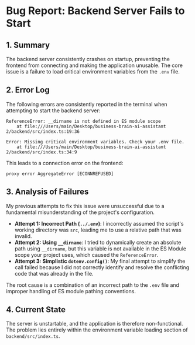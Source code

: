 # Bug Report: Backend Server Fails to Start

## 1. Summary

The backend server consistently crashes on startup, preventing the frontend from connecting and making the application unusable. The core issue is a failure to load critical environment variables from the `.env` file.

## 2. Error Log

The following errors are consistently reported in the terminal when attempting to start the backend server:

```
ReferenceError: __dirname is not defined in ES module scope
    at file:///Users/main/Desktop/business-brain-ai-assistant 2/backend/src/index.ts:19:36

Error: Missing critical environment variables. Check your .env file.
    at file:///Users/main/Desktop/business-brain-ai-assistant 2/backend/src/index.ts:34:9
```

This leads to a connection error on the frontend:

```
proxy error AggregateError [ECONNREFUSED]
```

## 3. Analysis of Failures

My previous attempts to fix this issue were unsuccessful due to a fundamental misunderstanding of the project's configuration.

*   **Attempt 1: Incorrect Path (`../.env`)**: I incorrectly assumed the script's working directory was `src`, leading me to use a relative path that was invalid.
*   **Attempt 2: Using `__dirname`**: I tried to dynamically create an absolute path using `__dirname`, but this variable is not available in the ES Module scope your project uses, which caused the `ReferenceError`.
*   **Attempt 3: Simplistic `dotenv.config()`**: My final attempt to simplify the call failed because I did not correctly identify and resolve the conflicting code that was already in the file.

The root cause is a combination of an incorrect path to the `.env` file and improper handling of ES module pathing conventions.

## 4. Current State

The server is unstartable, and the application is therefore non-functional. The problem lies entirely within the environment variable loading section of `backend/src/index.ts`.
